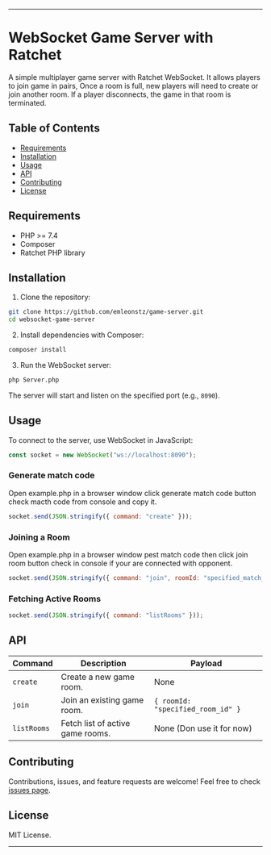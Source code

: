 
---

# WebSocket Game Server with Ratchet

A simple multiplayer game server with Ratchet WebSocket. It allows players to join game in pairs, Once a room is full, new players will need to create or join another room. If a player disconnects, the game in that room is terminated.

## Table of Contents

- [Requirements](#requirements)
- [Installation](#installation)
- [Usage](#usage)
- [API](#api)
- [Contributing](#contributing)
- [License](#license)
## Requirements

- PHP >= 7.4
- Composer
- Ratchet PHP library

## Installation

1. Clone the repository:

```bash
git clone https://github.com/emleonstz/game-server.git
cd websocket-game-server
```

2. Install dependencies with Composer:

```bash
composer install
```

3. Run the WebSocket server:

```bash
php Server.php
```

The server will start and listen on the specified port (e.g., `8090`).

## Usage

To connect to the server, use WebSocket in JavaScript:

```javascript
const socket = new WebSocket("ws://localhost:8090");
```

### Generate match code

Open example.php in a browser window click generate match code button check macth code from console and copy it.

```javascript
socket.send(JSON.stringify({ command: "create" }));
```

### Joining a Room

Open example.php in a  browser window pest match code then click join room button check in console if your are connected with opponent.

```javascript
socket.send(JSON.stringify({ command: "join", roomId: "specified_match_code" }));
```

### Fetching Active Rooms

```javascript
socket.send(JSON.stringify({ command: "listRooms" }));
```

## API

| Command     | Description                      | Payload                          |
|-------------|----------------------------------|----------------------------------|
| `create`    | Create a new game room.          | None                             |
| `join`      | Join an existing game room.      | `{ roomId: "specified_room_id" }`|
| `listRooms` | Fetch list of active game rooms. | None (Don use it for now)                             |

## Contributing

Contributions, issues, and feature requests are welcome! Feel free to check [issues page](#).

## License

 MIT License.

---
